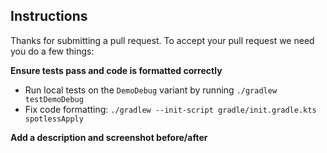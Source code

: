 ## Instructions
Thanks for submitting a pull request. To accept your pull request we need you do a few things: 

**Ensure tests pass and code is formatted correctly**

- Run local tests on the `DemoDebug` variant by running `./gradlew testDemoDebug`
- Fix code formatting: `./gradlew --init-script gradle/init.gradle.kts spotlessApply`

**Add a description and screenshot before/after**

